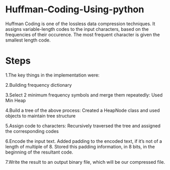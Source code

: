 # Huffman-Coding-Using-python

Huffman Coding is one of the lossless data compression techniques. It assigns variable-length codes to the input characters, based on the frequencies of their occurence. The most frequent character is given the smallest length code.

# Steps

1.The key things in the implementation were:

2.Building frequency dictionary

3.Select 2 minimum frequency symbols and merge them repeatedly: Used Min Heap

4.Build a tree of the above process: Created a HeapNode class and used objects to maintain tree structure

5.Assign code to characters: Recursively traversed the tree and assigned the corresponding codes

6.Encode the input text. Added padding to the encoded text, if it’s not of a length of multiple of 8. Stored this padding information, in 8 bits, in the beginning of the resultant code.

7.Write the result to an output binary file, which will be our compressed file.
